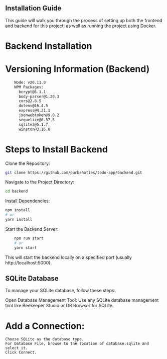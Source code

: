 ## Installation Guide

This guide will walk you through the process of setting up both the frontend and backend for this project, as well as running the project using Docker.

# Backend Installation
# Versioning Information (Backend)
```bash
    Node: v20.11.0
    NPM Packages:
      bcrypt@5.1.1
      body-parser@1.20.3
      cors@2.8.5
      dotenv@16.4.5
      express@4.21.1
      jsonwebtoken@9.0.2
      sequelize@6.37.5
      sqlite3@5.1.7
      winston@3.16.0
```
# Steps to Install Backend

Clone the Repository:
```bash
git clone https://github.com/purbahotles/todo-app/backend.git
```
Navigate to the Project Directory:
```bash
cd backend
```
Install Dependencies:
```bash
npm install
# or
yarn install
```
Start the Backend Server:
```bash
    npm run start
    # or
    yarn start
```
This will start the backend locally on a specified port (usually http://localhost:5000).

## SQLite Database

To manage your SQLite database, follow these steps:

Open Database Management Tool: Use any SQLite database management tool like Beekeeper Studio or DB Browser for SQLite.

# Add a Connection:
    Choose SQLite as the database type.
    For Database File, browse to the location of database.sqlite and select it.
    Click Connect.
